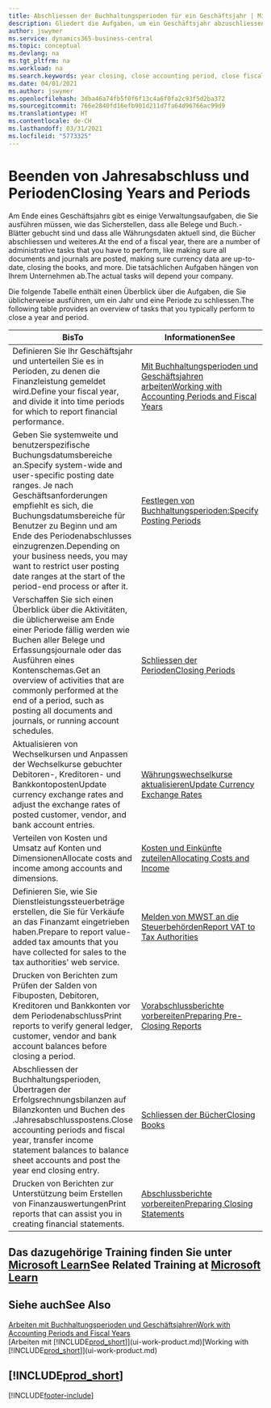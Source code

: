 ```yaml
---
title: Abschliessen der Buchhaltungsperioden für ein Geschäftsjahr | Microsoft Docs
description: Gliedert die Aufgaben, um ein Geschäftsjahr abzuschliessen oder Buchhaltungsperiode, beispielsweise der Belege und die Buch.-Blätter sind vergewissernd gebucht überprüfend und Bankguthaben.
author: jswymer
ms.service: dynamics365-business-central
ms.topic: conceptual
ms.devlang: na
ms.tgt_pltfrm: na
ms.workload: na
ms.search.keywords: year closing, close accounting period, close fiscal year, bank account detailed trial balance
ms.date: 04/01/2021
ms.author: jswymer
ms.openlocfilehash: 3dba46a74fb5f0f6f13c4a6f0fa2c93f5d2ba372
ms.sourcegitcommit: 766e2840fd16efb901d211d7fa64d96766ac99d9
ms.translationtype: HT
ms.contentlocale: de-CH
ms.lasthandoff: 03/31/2021
ms.locfileid: "5773325"
---
```

# <a name="closing-years-and-periods"></a><span data-ttu-id="4fd47-103">Beenden von Jahresabschluss und Perioden</span><span class="sxs-lookup"><span data-stu-id="4fd47-103">Closing Years and Periods</span></span>

<span data-ttu-id="4fd47-104">Am Ende eines Geschäftsjahrs gibt es einige Verwaltungsaufgaben, die Sie ausführen müssen, wie das Sicherstellen, dass alle Belege und Buch.-Blätter gebucht sind und dass alle Währungsdaten aktuell sind, die Bücher abschliessen und weiteres.</span><span class="sxs-lookup"><span data-stu-id="4fd47-104">At the end of a fiscal year, there are a number of administrative tasks that you have to perform, like making sure all documents and journals are posted, making sure currency data are up-to-date, closing the books, and more.</span></span> <span data-ttu-id="4fd47-105">Die tatsächlichen Aufgaben hängen von Ihrem Unternehmen ab.</span><span class="sxs-lookup"><span data-stu-id="4fd47-105">The actual tasks will depend your company.</span></span>

<span data-ttu-id="4fd47-106">Die folgende Tabelle enthält einen Überblick über die Aufgaben, die Sie üblicherweise ausführen, um ein Jahr und eine Periode zu schliessen.</span><span class="sxs-lookup"><span data-stu-id="4fd47-106">The following table provides an overview of tasks that you typically perform to close a year and period.</span></span>

| <span data-ttu-id="4fd47-107">Bis</span><span class="sxs-lookup"><span data-stu-id="4fd47-107">To</span></span> | <span data-ttu-id="4fd47-108">Informationen</span><span class="sxs-lookup"><span data-stu-id="4fd47-108">See</span></span> |
| --- | --- |
| <span data-ttu-id="4fd47-109">Definieren Sie Ihr Geschäftsjahr und unterteilen Sie es in Perioden, zu denen die Finanzleistung gemeldet wird.</span><span class="sxs-lookup"><span data-stu-id="4fd47-109">Define your fiscal year, and divide it into time periods for which to report financial performance.</span></span> | [<span data-ttu-id="4fd47-110">Mit Buchhaltungsperioden und Geschäftsjahren arbeiten</span><span class="sxs-lookup"><span data-stu-id="4fd47-110">Working with Accounting Periods and Fiscal Years</span></span>](finance-accounting-periods-and-fiscal-years.md)|
| <span data-ttu-id="4fd47-111">Geben Sie systemweite und benutzerspezifische Buchungsdatumsbereiche an.</span><span class="sxs-lookup"><span data-stu-id="4fd47-111">Specify system-wide and user-specific posting date ranges.</span></span> <span data-ttu-id="4fd47-112">Je nach Geschäftsanforderungen empfiehlt es sich, die Buchungsdatumsbereiche für Benutzer zu Beginn und am Ende des Periodenabschlusses einzugrenzen.</span><span class="sxs-lookup"><span data-stu-id="4fd47-112">Depending on your business needs, you may want to restrict user posting date ranges at the start of the period-end process or after it.</span></span> |[<span data-ttu-id="4fd47-113">Festlegen von Buchhaltungsperioden:</span><span class="sxs-lookup"><span data-stu-id="4fd47-113">Specify Posting Periods</span></span>](finance-how-specify-posting-periods.md) |
| <span data-ttu-id="4fd47-114">Verschaffen Sie sich einen Überblick über die Aktivitäten, die üblicherweise am Ende einer Periode fällig werden wie Buchen aller Belege und Erfassungsjournale oder das Ausführen eines Kontenschemas.</span><span class="sxs-lookup"><span data-stu-id="4fd47-114">Get an overview of activities that are commonly performed at the end of a period, such as posting all documents and journals, or running account schedules.</span></span> |[<span data-ttu-id="4fd47-115">Schliessen der Perioden</span><span class="sxs-lookup"><span data-stu-id="4fd47-115">Closing Periods</span></span>](year-how-complete-period-end-processes.md) |
| <span data-ttu-id="4fd47-116">Aktualisieren von Wechselkursen und Anpassen der Wechselkurse gebuchter Debitoren-, Kreditoren- und Bankkontoposten</span><span class="sxs-lookup"><span data-stu-id="4fd47-116">Update currency exchange rates and adjust the exchange rates of posted customer, vendor, and bank account entries.</span></span> |[<span data-ttu-id="4fd47-117">Währungswechselkurse aktualisieren</span><span class="sxs-lookup"><span data-stu-id="4fd47-117">Update Currency Exchange Rates</span></span>](finance-how-update-currencies.md) |
| <span data-ttu-id="4fd47-118">Verteilen von Kosten und Umsatz auf Konten und Dimensionen</span><span class="sxs-lookup"><span data-stu-id="4fd47-118">Allocate costs and income among accounts and dimensions.</span></span> |[<span data-ttu-id="4fd47-119">Kosten und Einkünfte zuteilen</span><span class="sxs-lookup"><span data-stu-id="4fd47-119">Allocating Costs and Income</span></span>](year-allocate-costs-income.md) |
| <span data-ttu-id="4fd47-120">Definieren Sie, wie Sie Dienstleistungssteuerbeträge erstellen, die Sie für Verkäufe an das Finanzamt eingetrieben haben.</span><span class="sxs-lookup"><span data-stu-id="4fd47-120">Prepare to report value-added tax amounts that you have collected for sales to the tax authorities' web service.</span></span> |[<span data-ttu-id="4fd47-121">Melden von MWST an die Steuerbehörden</span><span class="sxs-lookup"><span data-stu-id="4fd47-121">Report VAT to Tax Authorities</span></span>](finance-how-report-vat.md)|
| <span data-ttu-id="4fd47-122">Drucken von Berichten zum Prüfen der Salden von Fibuposten, Debitoren, Kreditoren und Bankkonten vor dem Periodenabschluss</span><span class="sxs-lookup"><span data-stu-id="4fd47-122">Print reports to verify general ledger, customer, vendor and bank account balances before closing a period.</span></span> |[<span data-ttu-id="4fd47-123">Vorabschlussberichte vorbereiten</span><span class="sxs-lookup"><span data-stu-id="4fd47-123">Preparing Pre-Closing Reports</span></span>](year-prepare-preclose-reports.md) |
| <span data-ttu-id="4fd47-124">Abschliessen der Buchhaltungsperioden, Übertragen der Erfolgsrechnungsbilanzen auf Bilanzkonten und Buchen des .Jahresabschlusspostens.</span><span class="sxs-lookup"><span data-stu-id="4fd47-124">Close accounting periods and fiscal year, transfer income statement balances to balance sheet accounts and post the year end closing entry.</span></span> |[<span data-ttu-id="4fd47-125">Schliessen der Bücher</span><span class="sxs-lookup"><span data-stu-id="4fd47-125">Closing Books</span></span>](year-close-books.md) |
| <span data-ttu-id="4fd47-126">Drucken von Berichten zur Unterstützung beim Erstellen von Finanzauswertungen</span><span class="sxs-lookup"><span data-stu-id="4fd47-126">Print reports that can assist you in creating financial statements.</span></span> |[<span data-ttu-id="4fd47-127">Abschlussberichte vorbereiten</span><span class="sxs-lookup"><span data-stu-id="4fd47-127">Preparing Closing Statements</span></span>](year-prepare-close-statement.md) |

## <a name="see-related-training-at-microsoft-learn"></a><span data-ttu-id="4fd47-128">Das dazugehörige Training finden Sie unter [Microsoft Learn](/learn/modules/close-fiscal-year-dynamics-365-business-central/index)</span><span class="sxs-lookup"><span data-stu-id="4fd47-128">See Related Training at [Microsoft Learn](/learn/modules/close-fiscal-year-dynamics-365-business-central/index)</span></span>

## <a name="see-also"></a><span data-ttu-id="4fd47-129">Siehe auch</span><span class="sxs-lookup"><span data-stu-id="4fd47-129">See Also</span></span>

[<span data-ttu-id="4fd47-130">Arbeiten mit Buchhaltungsperioden und Geschäftsjahren</span><span class="sxs-lookup"><span data-stu-id="4fd47-130">Work with Accounting Periods and Fiscal Years</span></span>](finance-accounting-periods-and-fiscal-years.md)  
<span data-ttu-id="4fd47-131">[Arbeiten mit [!INCLUDE[prod_short](includes/prod_short.md)]](ui-work-product.md)</span><span class="sxs-lookup"><span data-stu-id="4fd47-131">[Working with [!INCLUDE[prod_short](includes/prod_short.md)]](ui-work-product.md)</span></span>

## [!INCLUDE[prod_short](includes/free_trial_md.md)]  


[!INCLUDE[footer-include](includes/footer-banner.md)]